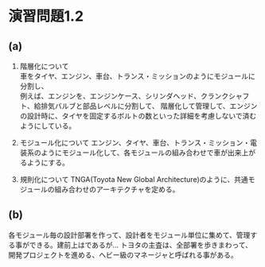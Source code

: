 # 演習問題1.2

## (a)

1. 階層化について  
車をタイヤ、エンジン、車台、トランス・ミッションのようにモジュールに分割し、  
例えば、エンジンを、エンジンケース、シリンダヘッド、クランクシャフト、給排気バルブと部品レベルに分割して、
階層化して管理して、エンジンの設計時に、タイヤを固定するボルトの数といった詳細を考慮しないで済むようにしている。

2. モジュール化について
エンジン、タイヤ、車台、トランス・ミッション・電装系のようにモジュール化して、各モジュールの組み合わせで車が出来上がるようにする。

3. 規則化について
TNGA(Toyota New Global Architecture)のように、共通モジュールの組み合わせのアーキテクチャを定める。

## (b)
各モジュール毎の設計部署を作って、設計者をモジュール単位に集めて、管理する事ができる。建前上はであるが… トヨタの主査は、全部署を歩きまわって、開発プロジェクトを進める、ヘビー級のマネージャと呼ばれる事がある。


